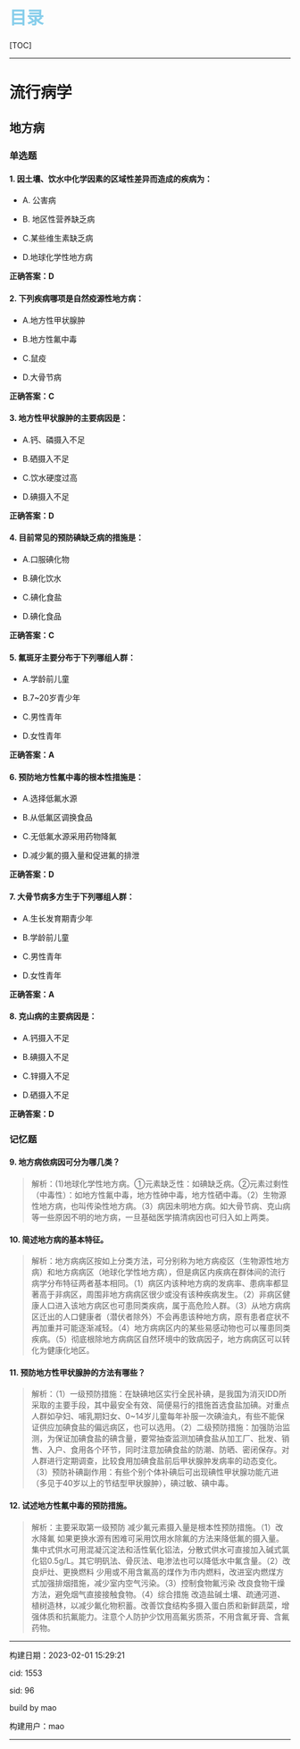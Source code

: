 
<h1 style="font-size:2.2em;color:skyblue;text-align:left">目录</h1>

[TOC]

---






























# 流行病学

## 地方病

### 单选题

#### 1. 因土壤、饮水中化学因素的区域性差异而造成的疾病为：

* A. 公害病

* B. 地区性营养缺乏病

* C.某些维生素缺乏病

* D.地球化学性地方病

**正确答案：D**







#### 2. 下列疾病哪项是自然疫源性地方病：

* A.地方性甲状腺肿

* B.地方性氟中毒

* C.鼠疫

* D.大骨节病

**正确答案：C**







#### 3. 地方性甲状腺肿的主要病因是：

* A.钙、磷摄入不足

* B.硒摄入不足

* C.饮水硬度过高

* D.碘摄入不足

**正确答案：D**







#### 4. 目前常见的预防碘缺乏病的措施是：

* A.口服碘化物

* B.碘化饮水

* C.碘化食盐

* D.碘化食品

**正确答案：C**







#### 5. 氟斑牙主要分布于下列哪组人群：

* A.学龄前儿童

* B.7~20岁青少年

* C.男性青年

* D.女性青年

**正确答案：A**







#### 6. 预防地方性氟中毒的根本性措施是：

* A.选择低氟水源

* B.从低氟区调换食品

* C.无低氟水源采用药物降氟

* D.减少氟的摄入量和促进氟的排泄

**正确答案：D**







#### 7. 大骨节病多方生于下列哪组人群：

* A.生长发育期青少年

* B.学龄前儿童

* C.男性青年

* D.女性青年

**正确答案：A**







#### 8. 克山病的主要病因是：

* A.钙摄入不足

* B.碘摄入不足

* C.锌摄入不足

* D.硒摄入不足

**正确答案：D**











### 记忆题

#### 9. 地方病依病因可分为哪几类？

> 解析：(1)地球化学性地方病。①元素缺乏性：如碘缺乏病。②元素过剩性（中毒性）：如地方性氟中毒，地方性砷中毒，地方性硒中毒。（2）生物源性地方病，也叫传染性地方病。（3）病因未明地方病。如大骨节病、克山病等一些原因不明的地方病，一旦基础医学搞清病因也可归入如上两类。







#### 10. 简述地方病的基本特征。

> 解析：地方病病区按如上分类方法，可分别称为地方病疫区（生物源性地方病）和地方病病区（地球化学性地方病），但是病区内疾病在群体间的流行病学分布特征两者基本相同。（1）病区内该种地方病的发病率、患病率都显著高于非病区，周围非地方病病区很少或没有该种疾病发生。（2）非病区健康人口进入该地方病区也可患同类疾病，属于高危险人群。（3）从地方病病区迁出的人口健康者（潜伏者除外）不会再患该种地方病，原有患者症状不再加重并可能逐渐减轻。（4）地方病病区内的某些易感动物也可以罹患同类疾病。（5）彻底根除地方病病区自然环境中的致病因子，地方病病区可以转化为健康化地区。







#### 11. 预防地方性甲状腺肿的方法有哪些？

> 解析：（1）一级预防措施：在缺碘地区实行全民补碘，是我国为消灭IDD所采取的主要手段，其中最安全有效、简便易行的措施首选食盐加碘。对重点人群如孕妇、哺乳期妇女、0~14岁儿童每年补服一次碘油丸，有些不能保证供应加碘食盐的偏远病区，也可以选用。（2）二级预防措施：加强防治监测，为保证加碘食盐的碘含量，要常抽查监测加碘食盐从加工厂、批发、销售、入户、食用各个环节，同时注意加碘食盐的防潮、防晒、密闭保存。对人群进行定期调查，比较食用加碘食盐前后甲状腺肿发病率的动态变化。（3）预防补碘副作用：有些个别个体补碘后可出现碘性甲状腺功能亢进（多见于40岁以上的节结型甲状腺肿），碘过敏、碘中毒。







#### 12. 试述地方性氟中毒的预防措施。

> 解析：主要采取第一级预防 减少氟元素摄入量是根本性预防措施。（1）改水降氟 如果更换水源有困难可采用饮用水除氟的方法来降低氟的摄入量。集中式供水可用混凝沉淀法和活性氧化铝法，分散式供水可直接加入碱式氯化铝0.5g/L。其它明矾法、骨灰法、电渗法也可以降低水中氟含量。（2）改良炉灶、更换燃料 少用或不用含氟高的煤作为市内燃料，改进室内燃煤方式加强排烟措施，减少室内空气污染。（3）控制食物氟污染 改良食物干燥方法，避免烟气直接接触食物。（4）综合措施 改造盐碱土壤、疏通河道、植树造林，以减少氟化物积蓄。改善饮食结构多摄入蛋白质和新鲜蔬菜，增强体质和抗氟能力。注意个人防护少饮用高氟劣质茶，不用含氟牙膏、含氟药物。

















---

构建日期：2023-02-01 15:29:21

cid: 1553

sid: 96

build  by  mao

构建用户：mao

---